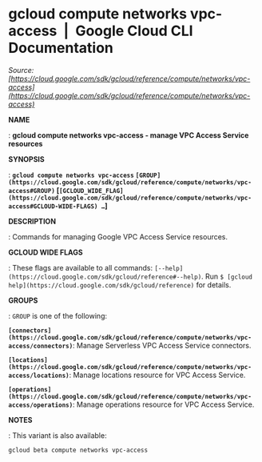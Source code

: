 # gcloud compute networks vpc-access  |  Google Cloud CLI Documentation

*Source: [https://cloud.google.com/sdk/gcloud/reference/compute/networks/vpc-access](https://cloud.google.com/sdk/gcloud/reference/compute/networks/vpc-access)*

**NAME**

: **gcloud compute networks vpc-access - manage VPC Access Service resources**

**SYNOPSIS**

: **`gcloud compute networks vpc-access` `[GROUP](https://cloud.google.com/sdk/gcloud/reference/compute/networks/vpc-access#GROUP)` [`[GCLOUD_WIDE_FLAG](https://cloud.google.com/sdk/gcloud/reference/compute/networks/vpc-access#GCLOUD-WIDE-FLAGS) …`]**

**DESCRIPTION**

: Commands for managing Google VPC Access Service resources.

**GCLOUD WIDE FLAGS**

: These flags are available to all commands: `[--help](https://cloud.google.com/sdk/gcloud/reference#--help)`.
Run `$ [gcloud help](https://cloud.google.com/sdk/gcloud/reference)` for details.

**GROUPS**

: ``GROUP`` is one of the following:

**`[connectors](https://cloud.google.com/sdk/gcloud/reference/compute/networks/vpc-access/connectors)`**:
Manage Serverless VPC Access Service connectors.

**`[locations](https://cloud.google.com/sdk/gcloud/reference/compute/networks/vpc-access/locations)`**:
Manage locations resource for VPC Access Service.

**`[operations](https://cloud.google.com/sdk/gcloud/reference/compute/networks/vpc-access/operations)`**:
Manage operations resource for VPC Access Service.

**NOTES**

: This variant is also available:

```
gcloud beta compute networks vpc-access
```